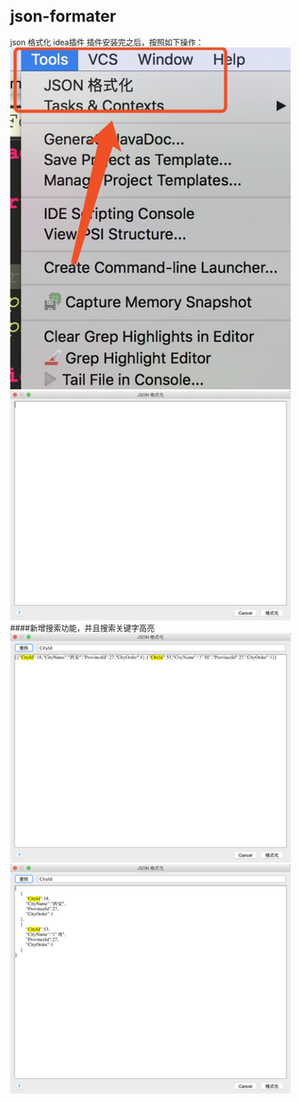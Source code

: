 # json-formater
json 格式化 idea插件
插件安装完之后，按照如下操作：
![](https://github.com/zui-coding/json-formater/blob/master/1.png)
![](https://github.com/zui-coding/json-formater/blob/master/json.png)
####新增搜索功能，并且搜索关键字高亮
![](https://github.com/zui-coding/json-formater/blob/master/hight-1.png)
![](https://github.com/zui-coding/json-formater/blob/master/hight-2.png)
